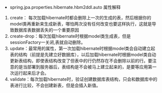 * spring.jpa.properties.hibernate.hbm2ddl.auto 属性解释

1. create： 每次加载hibernate时都会删除上一次的生成的表，然后根据你的model类再重新来生成新表，哪怕两次没有任何改变也要这样执行，这就是导致数据库表数据丢失的一个重要原因
2. create-drop：每次加载hibernate时根据model类生成表，但是sessionFactory一关闭,表就自动删除。
3. update：最常用的属性，第一次加载hibernate时根据model类会自动建立起表的结构（前提是先建立好数据库），以后加载hibernate时根据model类自动更新表结构，即使表结构改变了但表中的行仍然存在不会删除以前的行。要注意的是当部署到服务器后，表结构是不会被马上建立起来的，是要等应用第一次运行起来后才会。
4. validate：每次加载hibernate时，验证创建数据库表结构，只会和数据库中的表进行比较，不会创建新表，但是会插入新值。



